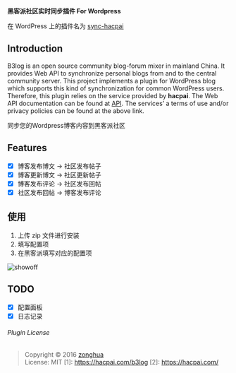 **黑客派社区实时同步插件 For Wordpress**

在 WordPress 上的插件名为 [sync-hacpai](https://wordpress.org/plugins/sync-hacpai/)

## Introduction
B3log is an open source community blog-forum mixer in mainland China. 
It provides Web API to synchronize personal blogs from and to the central community server. 
This project implements a plugin for WordPress blog which supports this kind of synchronization for common WordPress users.
Therefore, this plugin relies on the service provided by **hacpai**.
The Web API documentation can be found at [API](https://hacpai.com/article/1457158841475).
The services’ a terms of use and/or privacy policies can be found at the above link.


同步您的Wordpress博客内容到黑客派社区

## Features
* [x] 博客发布博文 -> 社区发布帖子
* [x] 博客更新博文 -> 社区更新帖子
* [x] 博客发布评论 -> 社区发布回帖
* [x] 社区发布回帖 -> 博客发布评论

## 使用
1. 上传 zip 文件进行安装
2. 填写配置项
3. 在黑客派填写对应的配置项

![showoff](https://raw.githubusercontent.com/zh-h/hacpai-sync-wordpress/master/images/showoff.png)

## TODO
* [x] 配置面板
* [x] 日志记录

###### Plugin License
> Copyright © 2016 [zonghua](https://applehater.cn)  
> License: MIT
 [1]: https://hacpai.com/b3log
 [2]: https://hacpai.com/
